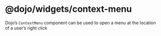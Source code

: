 <span class="citation" data-cites="dojo/widgets/context-menu"><span class="citation" data-cites="dojo/widgets/context-menu">@dojo/widgets/context-menu</span></span>
====================================================================================================================================================================

Dojo’s `ContextMenu` component can be used to open a menu at the location of a user’s right click
